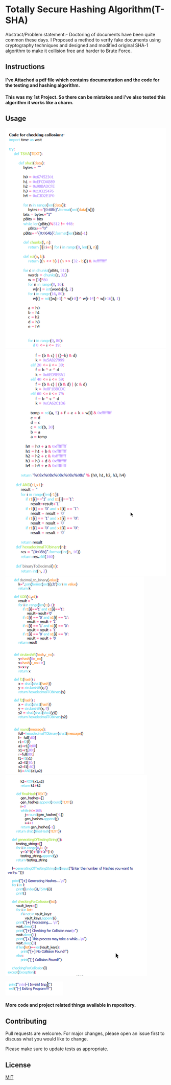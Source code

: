 


# Totally Secure Hashing Algorithm(T-SHA)

Abstract/Problem statement:- Doctoring of documents have been quite common these days. I Proposed a method to verify fake documents using cryptography techniques and designed and modified original SHA-1 algorithm to make it collision free and harder to Brute Force.


## Instructions

#### I've Attached a pdf file which contains documentation and the code for the testing and hashing algorithm.

#### This was my 1st Project. So there can be mistakes and i've also tested this algorithm it works like a charm.

## Usage
![Screenshot](1.png)
![Screenshot](2.png)
![Screenshot](3.png)
![Screenshot](4.png)

![Screenshot](5.png)

#### More code and project related things available in repository.

## Contributing
Pull requests are welcome. For major changes, please open an issue first to discuss what you would like to change.

Please make sure to update tests as appropriate.

## License
[MIT](https://choosealicense.com/licenses/mit/)
